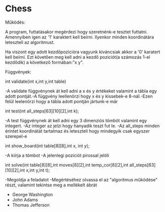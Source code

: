 # Chess
Működés:

A program, futtatásakor megérdezi hogy szeretnénk-e tesztet futtatni.
Amennyiben igen az '1' karaktert kell beírni. Ilyenkor minden koordinátára leteszteli az algoritmust.

Ha viszont egy adott kezdőpozícióra vagyunk kiváncsiak akkor a '0' karatert kell beírni. Ezt követően meg kell adni a kezdő poziciót(a számozás 1-el kezdődik)
a következő formában:"x y".



Függvények:

int validate(int x,int y,int table)

  -A validate függvénynek át kell adni a x és y értékeket valamint a tábla egy adott pontját.-A függvény leellenörzi hogy x és y kissebek-e 8-nál.-Ezen felül leelenörzi hogy a tábla adott pontján jártunk-e már

int test(int all_steps[63][10][2],int k);

  -A test függvénynek át kell adni egy 3 dimenziós tömböt valamint egy integert.
  -Az integer az jelzi hogy hanyadik teszt fut le.
  -Az all_steps minden érintet koordinátát tartalmaz és leteszteli hogy mindegyik csak egyszer szerepel-e


int show_board(int table[8][8],int x, int y);

  -A kiírja a tömbot
  -A jelenlegi poziciót pirossal jelöli

int solve(int table[8][8],int moves[8][2],int temp_cor[8][2],int all_steps[63][10][2],int x,int y,int t);

  -Megoldja a feladatot
  -Megértéséhez olvassa el az "algoritmus működése" részt, valamint tekintse meg a mellékelt ábrát

- George Washington
- John Adams
- Thomas Jefferson

